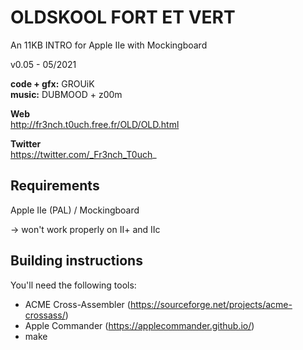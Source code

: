 # OLDSKOOL FORT ET VERT

An 11KB INTRO for Apple IIe with Mockingboard

v0.05 - 05/2021
   
**code + gfx:** GROUiK  
**music:** DUBMOOD + z00m  


**Web**  
http://fr3nch.t0uch.free.fr/OLD/OLD.html

**Twitter**  
https://twitter.com/_Fr3nch_T0uch_


## Requirements

Apple IIe (PAL) / Mockingboard 

-> won't work properly on II+ and IIc


## Building instructions

You'll need the following tools:  
- ACME Cross-Assembler (https://sourceforge.net/projects/acme-crossass/)
- Apple Commander (https://applecommander.github.io/)
- make